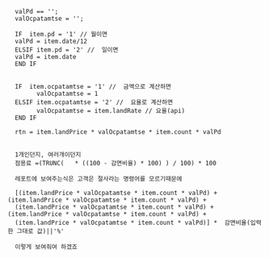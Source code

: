 
      valPd == '';
      valOcpatamtse = '';

      IF  item.pd = '1' // 월이면
      valPd = item.date/12
      ELSIF item.pd = '2' //  일이면
      valPd = item.date
      END IF


      IF  item.ocpatamtse = '1' //  금액으로 계산하면
            valOcpatamtse = 1
      ELSIF item.ocpatamtse = '2' //  요율로 계산하면
            valOcpatamtse = item.landRate // 요율(api)
      END IF

      rtn = item.landPrice * valOcpatamtse * item.count * valPd


      1개인던지, 여러개이던지
      점용료 =(TRUNC(   * ((100 - 감면비율) * 100) ) / 100) * 100

      레포트에 보여주는식은 고객은 절사라는 명령어를 모르기때문에

      [(item.landPrice * valOcpatamtse * item.count * valPd) + (item.landPrice * valOcpatamtse * item.count * valPd) + 
      (item.landPrice * valOcpatamtse * item.count * valPd) + (item.landPrice * valOcpatamtse * item.count * valPd) +
      (item.landPrice * valOcpatamtse * item.count * valPd)] *  감면비율(입력한 그대로 값)||'%'

      이렇게 보여줘여 하겠죠
